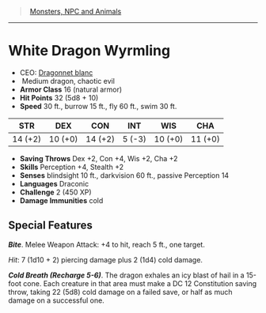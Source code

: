 ﻿---
!MonsterVO
Type: dragon
Size: Medium
Alignment: chaotic evil
ArmorClass: 16 (natural armor)
HitPoints: 32 (5d8 + 10)
Speed: 30 ft., burrow 15 ft., fly 60 ft., swim 30 ft.
Strength: 14 (+2)
Dexterity: 10 (+0)
Constitution: 14 (+2)
Intelligence: ' 5 (-3)'
Wisdom: 10 (+0)
Charisma: 11 (+0)
SavingThrows: Dex +2, Con +4, Wis +2, Cha +2
Skills: Perception +4, Stealth +2
DamageImmunities: cold
Senses: blindsight 10 ft., darkvision 60 ft., passive Perception 14
Languages: Draconic
Challenge: 2 (450 XP)
Id: monsters_vo.md#white-dragon-wyrmling
ParentLink: monsters_vo.md#monsters-npc-and-animals
Name: White Dragon Wyrmling
ParentName: Monsters, NPC and Animals
NameLevel: 1
AltName: '[Dragonnet blanc](hd_monsters_dragonnet_blanc.md)'
Attributes: {}
---
> [Monsters, NPC and Animals](srd_monsters.md)

---

# White Dragon Wyrmling

- CEO: [Dragonnet blanc](hd_monsters_dragonnet_blanc.md)
-  Medium dragon, chaotic evil
- **Armor Class** 16 (natural armor)
- **Hit Points** 32 (5d8 + 10)
- **Speed** 30 ft., burrow 15 ft., fly 60 ft., swim 30 ft.

|STR|DEX|CON|INT|WIS|CHA|
|---|---|---|---|---|---|
|14 (+2)|10 (+0)|14 (+2)| 5 (-3)|10 (+0)|11 (+0)|

- **Saving Throws** Dex +2, Con +4, Wis +2, Cha +2
- **Skills** Perception +4, Stealth +2
- **Senses** blindsight 10 ft., darkvision 60 ft., passive Perception 14
- **Languages** Draconic
- **Challenge** 2 (450 XP)
- **Damage Immunities** cold

## Special Features

**_Bite_**. Melee Weapon Attack: +4 to hit, reach 5 ft., one target.

_Hit_: 7 (1d10 + 2) piercing damage plus 2 (1d4) cold damage.

**_Cold Breath (Recharge 5-6)_**. The dragon exhales an icy blast of hail in a 15-foot cone. Each creature in that area must make a DC 12 Constitution saving throw, taking 22 (5d8) cold damage on a failed save, or half as much damage on a successful one.

